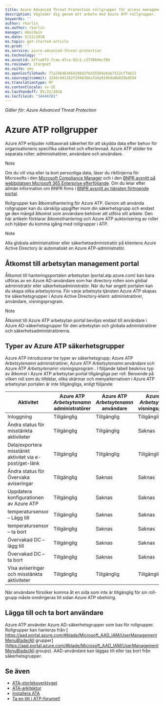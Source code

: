 ```yaml
---
title: Azure Advanced Threat Protection rollgrupper för access management | Microsoft Docs
description: Vägleder dig genom att arbeta med Azure ATP rollgrupper.
keywords: ''
author: rkarlin
ms.author: rkarlin
manager: mbaldwin
ms.date: 5/22/2018
ms.topic: get-started-article
ms.prod: ''
ms.service: azure-advanced-threat-protection
ms.technology: ''
ms.assetid: effca0f2-fcae-4fca-92c1-c37306decf84
ms.reviewer: itargoet
ms.suite: ems
ms.openlocfilehash: 77a2464634b4286d2f6d35504e9ab7512cf7b612
ms.sourcegitcommit: 324dc941282f2948366afa5a919bda0b029bd59d
ms.translationtype: MT
ms.contentlocale: sv-SE
ms.lasthandoff: 05/22/2018
ms.locfileid: "34444781"
---
```

*Gäller för: Azure Advanced Threat Protection*




# <a name="azure-atp-role-groups"></a>Azure ATP rollgrupper

Azure ATP erbjuder rollbaserad säkerhet för att skydda data efter behov för organisationens specifika säkerhet och efterlevnad. Azure ATP stöder tre separata roller: administratörer, användare och användare. 

> [!NOTE]
> Om du vill visa eller ta bort personliga data, läser du riktlinjerna för Microsofts i den [Microsoft Compliance Manager](https://servicetrust.microsoft.com/ComplianceManager) och i den [BNPR avsnitt på webbplatsen Microsoft 365 Enterprise efterföljande](https://docs.microsoft.com/en-us/microsoft-365/compliance/gdpr). Om du letar efter allmän information om BNPR finns i [BNPR avsnitt av tjänsten förtroende portal](https://servicetrust.microsoft.com/ViewPage/GDPRGetStarted).

Rollgrupper kan åtkomsthantering för Azure ATP. Genom att använda rollgrupper kan du särskilja uppgifter inom din säkerhetsgrupp och endast ge den mängd åtkomst som användare behöver att utföra sitt arbete. Den här artikeln förklarar åtkomsthantering och Azure ATP auktorisering av roller och hjälper du komma igång med rollgrupper i ATP.

> [!NOTE]
> Alla globala administratörer eller säkerhetsadministratör på klientens Azure Active Directory är automatiskt en Azure ATP-administratör.

## <a name="accessing-the-workspace-management-portal"></a>Åtkomst till arbetsytan management portal

Åtkomst till hanteringsportalen arbetsytan (portal.atp.azure.com) kan bara utföras av en Azure AD-användare som har directory rollen som global administratör eller säkerhetsadministratör. När du har angett portalen kan du skapa olika arbetsytorna. För varje arbetsyta tjänsten Azure ATP skapas tre säkerhetsgrupper i Azure Active Directory-klient: administratörer, användare, visningsprogram. 

> [!NOTE]
> Åtkomst till Azure ATP arbetsytan portal beviljas endast till användare i Azure AD-säkerhetsgrupper för den arbetsytan och globala administratörer och säkerhetsadministratörerna.


## <a name="types-of-azure-atp-security-groups"></a>Typer av Azure ATP säkerhetsgrupper 

Azure ATP introducerar tre typer av säkerhetsgrupp: Azure ATP *Arbetsytenamn* administratörer, Azure ATP *Arbetsytenamn* användare och Azure ATP *Arbetsytenamn* visningsprogram . I följande tabell beskrivs typ av åtkomst i Azure ATP arbetsytan portal tillgängliga per roll. Beroende på vilken roll som du tilldelar, olika skärmar och menyalternativen i Azure ATP arbetsytan portalen är inte tillgängliga, enligt följande:

|Aktivitet |Azure ATP *Arbetsytenamn* administratörer|Azure ATP *Arbetsytenamn* användare|Azure ATP *Arbetsytenamn* visningsprogram|
|----|----|----|----|
|Inloggning|Tillgänglig|Tillgänglig|Tillgänglig|
|Ändra status för misstänkta aktiviteter|Tillgänglig|Tillgänglig|Saknas|
|Dela/exportera misstänkt aktivitet via e-post/get-länk|Tillgänglig|Tillgänglig|Tillgänglig|
|Ändra status för Övervaka aviseringar|Tillgänglig|Saknas|Saknas|
|Uppdatera konfigurationen av Azure ATP|Tillgänglig|Saknas|Saknas|
|temperatursensor – Lägg till|Tillgänglig|Saknas|Saknas|
|temperatursensor – ta bort |Tillgänglig|Saknas|Saknas|
|Övervakad DC – lägg till |Tillgänglig|Saknas|Saknas|
|Övervakad DC – ta bort|Tillgänglig|Saknas|Saknas|
|Visa aviseringar och misstänkta aktiviteter|Tillgänglig|Tillgänglig|Tillgänglig|


När användare försöker komma åt en sida som inte är tillgänglig för sin roll-grupp måste omdirigeras till sidan Azure ATP obehörig. 

## <a name="add-and-remove-users"></a>Lägga till och ta bort användare 

Azure ATP använder Azure AD-säkerhetsgrupper som bas för rollgrupper. Rollgrupper kan hanteras från [ https://aad.portal.azure.com/#blade/Microsoft_AAD_IAM/UserManagementMenuBlade/All grupper](https://aad.portal.azure.com/#blade/Microsoft_AAD_IAM/UserManagementMenuBlade/All groups).  AAD-användare kan läggas till eller tas bort från säkerhetsgrupper. 


## <a name="see-also"></a>Se även
- [ATA-storleksverktyget](http://aka.ms/aatpsizingtool)
- [ATA-arkitektur](atp-architecture.md)
- [Installera ATA](install-atp-step1.md)
- [Ta en titt i ATP-forumet!](https://aka.ms/azureatpcommunity)

